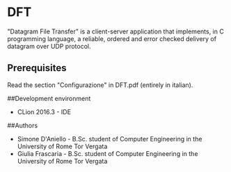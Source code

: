 # DFT

"Datagram File Transfer" is a client-server application that implements, in C programming language, a reliable,
ordered and error checked delivery of datagram over UDP protocol.


## Prerequisites

Read the section "Configurazione" in DFT.pdf (entirely in italian).

##Development environment

* CLion 2016.3 - IDE

##Authors

* Simone D'Aniello - B.Sc. student of Computer Engineering in the University of Rome Tor Vergata
* Giulia Frascaria - B.Sc. student of Computer Engineering in the University of Rome Tor Vergata